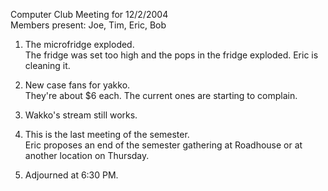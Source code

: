 Computer Club Meeting for 12/2/2004<br>
Members present: Joe, Tim, Eric, Bob<p>

1) The microfridge exploded.<br>
The fridge was set too high and the pops in the fridge exploded.  Eric is 
cleaning it.<p>

2) New case fans for yakko.<br>
They're about $6 each.  The current ones are starting to complain.<p>

3) Wakko's stream still works.<p>

4) This is the last meeting of the semester. <br> 
Eric proposes an end of the semester gathering at Roadhouse or at another
location on Thursday.<p>

5) Adjourned at 6:30 PM.<p>




